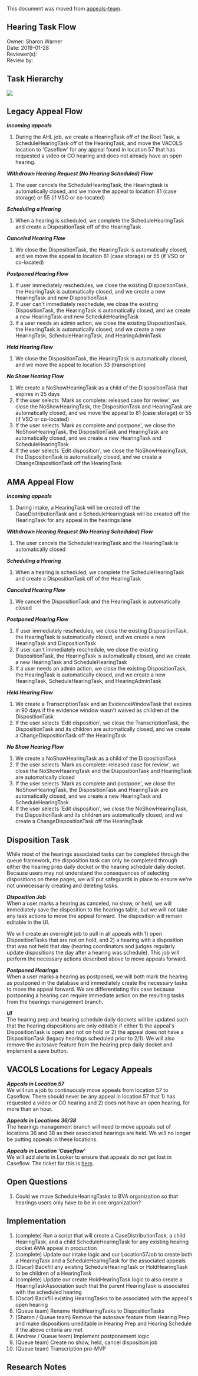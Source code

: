 This document was moved from [appeals-team](https://github.com/department-of-veterans-affairs/appeals-team/blob/master/Project%20Folders/Caseflow%20Projects/Hearings/Hearing%20Schedule/Tech%20Specs/HearingTaskFlow.md).

## Hearing Task Flow

Owner: Sharon Warner  
Date: 2019-01-28  
Reviewer(s):   
Review by:   

## Task Hierarchy
![](2019-01-28-hearing-task-flow.png)

## Legacy Appeal Flow

***Incoming appeals***
1) During the AHL job, we create a HearingTask off of the Root Task, a ScheduleHearingTask off of the HearingTask, and move the VACOLS location to 'Caseflow' for any appeal found in location 57 that has requested a video or CO hearing and does not already have an open hearing.

***Withdrawn Hearing Request (No Hearing Scheduled) Flow***
1) The user cancels the ScheduleHearingTask, the Hearingtask is automatically closed, and we move the appeal to location 81 (case storage) or 55 (if VSO or co-located)

***Scheduling a Hearing***
1) When a hearing is scheduled, we complete the ScheduleHearingTask and create a DispositionTask off of the HearingTask

***Canceled Hearing Flow***
1) We close the DispositionTask, the HearingTask is automatically closed, and we move the appeal to location 81 (case storage) or 55 (if VSO or co-located)

***Postponed Hearing Flow***
1) If user immediately reschedules, we close the existing DispositionTask, the HearingTask is automatically closed, and we create a new HearingTask and new DispositionTask
1) If user can't immediately reschedule, we close the existing DispositionTask, the HearingTask is automatically closed, and we create a new HearingTask and new ScheduleHearingTask
1) If a user needs an admin action, we close the existing DispositionTask, the HearingTask is automatically closed, and we create a new HearingTask, ScheduleHearingTask, and HearingAdminTask

***Held Hearing Flow***
1) We close the DispositionTask, the HearingTask is automatically closed, and we move the appeal to location 33 (transcription)

***No Show Hearing Flow***
1) We create a NoShowHearingTask as a child of the DispositionTask that expires in 25 days
1) If the user selects 'Mark as complete: released case for review', we close the NoShowHearingTask, the DispositionTask and HearingTask are automatically closed, and we move the appeal to 81 (case storage) or 55 (if VSO or co-located)
1) If the user selects 'Mark as complete and postpone', we close the NoShowHearingTask, the DispositionTask and HearingTask are automatically closed, and we create a new HearingTask and ScheduleHearingTask
1) If the user selects 'Edit disposition', we close the NoShowHearingTask, the DispositionTask is automatically closed, and we create a ChangeDispositionTask off the HearingTask

## AMA Appeal Flow

***Incoming appeals***
1) During intake, a HearingTask will be created off the CaseDistributionTask and a ScheduleHearingtask will be created off the HearingTask for any appeal in the hearings lane

***Withdrawn Hearing Request (No Hearing Scheduled) Flow***
1) The user cancels the ScheduleHearingTask and the HearingTask is automatically closed

***Scheduling a Hearing***
1) When a hearing is scheduled, we complete the ScheduleHearingTask and create a DispositionTask off of the HearingTask

***Canceled Hearing Flow***
1) We cancel the DispositionTask and the HearingTask is automatically closed

***Postponed Hearing Flow***
1) If user immediately reschedules, we close the existing DispositionTask, the HearingTask is automatically closed, and we create a new HearingTask and DispositionTask
1) If user can't immediately reschedule, we close the existing DispositionTask, the HearingTask is automatically closed, and we create a new HearingTask and ScheduleHearingTask
1) If a user needs an admin action, we close the existing DispositionTask, the HearingTask is automatically closed, and we create a new HearingTask, ScheduleHearingTask, and HearingAdminTask

***Held Hearing Flow***
1) We create a TranscriptionTask and an EvidenceWindowTask that expires in 90 days if the evidence window wasn't waived as children of the DispositionTask
1) If the user selects 'Edit disposition', we close the TranscriptionTask, the DispositionTask and its children are automatically closed, and we create a ChangeDispositionTask off the HearingTask

***No Show Hearing Flow***
1) We create a NoShowHearingTask as a child of the DispositionTask
1) If the user selects 'Mark as complete: released case for review', we close the NoShowHearingTask and the DispositionTask and HearingTask are automatically closed
1) If the user selects 'Mark as complete and postpone', we close the NoShowHearingTask, the DispositionTask and HearingTask are automatically closed, and we create a new HearingTask and ScheduleHearingTask
1) If the user selects 'Edit disposition', we close the NoShowHearingTask, the DispositionTask and its children are automatically closed, and we create a ChangeDispositionTask off the HearingTask

## Disposition Task

While most of the hearings associated tasks can be completed through the queue framework, the disposition task can only be completed through either the hearing prep daily docket or the hearing schedule daily docket. Because users may not understand the consequences of selecting dispositions on these pages, we will put safeguards in place to ensure we're not unnecessarily creating and deleting tasks.

***Disposition Job***  
When a user marks a hearing as canceled, no show, or held, we will immediately save the disposition to the hearings table, but we will not take any task actions to move the appeal forward. The disposition will remain editable in the UI.

We will create an overnight job to pull in all appeals with 1) open DispositionTasks that are not on hold, and 2) a hearing with a disposition that was not held that day (hearing coordinators and judges regularly update dispositions the day after a hearing was schedule). This job will perform the necessary actions described above to move appeals forward.

***Postponed Hearings***  
When a user marks a hearing as postponed, we will both mark the hearing as postponed in the database and immediately create the necessary tasks to move the appeal forward. We are differentiating this case because postponing a hearing can require immediate action on the resulting tasks from the hearings management branch.

***UI***  
The hearing prep and hearing schedule daily dockets will be updated such that the hearing dispositions are only editable if either 1) the appeal's DispositionTask is open and not on hold or 2) the appeal does not have a DispositionTask (legacy hearings scheduled prior to 2/1). We will also remove the autosave feature from the hearing prep daily docket and implement a save button.

## VACOLS Locations for Legacy Appeals

***Appeals in Location 57***  
We will run a job to continuously move appeals from location 57 to Caseflow. There should never be any appeal in location 57 that 1) has requested a video or CO hearing and 2) does not have an open hearing, for more than an hour.

***Appeals in Locations 36/38***  
The hearings management branch will need to move appeals out of locations 36 and 38 as their associated hearings are held. We will no longer be putting appeals in these locations.

***Appeals in Location 'Caseflow'***  
We will add alerts in Looker to ensure that appeals do not get lost in Caseflow. The ticket for this is [here](https://github.com/department-of-veterans-affairs/caseflow/issues/8992).

## Open Questions
1) Could we move ScheduleHearingTasks to BVA organization so that hearings users only have to be in one organization?

## Implementation

1) (complete) Run a script that will create a CaseDistributionTask, a child HearingTask, and a child ScheduleHearingTask for any existing hearing docket AMA appeal in production
1) (complete) Update our intake logic and our Location57Job to create both a HearingTask and a ScheduleHearingTask for the associated appeals
1) (Oscar) Backfill any existing ScheduleHearingTask or HoldHearingTask to be children of a HearingTask
1) (complete) Update our create HoldHearingTask logic to also create a HearingTaskAssociation such that the parent HearingTask is associated with the scheduled hearing
1) (Oscar) Backfill existing HearingTasks to be associated with the appeal's open hearing
1) (Queue team) Rename HoldHearingTasks to DispositionTasks
1) (Sharon / Queue team) Remove the autosave feature from Hearing Prep and make dispositions uneditable in Hearing Prep and Hearing Schedule if the above criteria are met
1) (Andrew / Queue team) Implement postponement logic
1) (Queue team) Create no show, held, cancel disposition job
1) (Queue team) Transcription pre-MVP

## Research Notes
